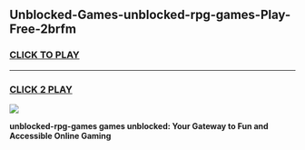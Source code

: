 
## Unblocked-Games-unblocked-rpg-games-Play-Free-2brfm
<h3>
<a href="https://premium76.site?title=unblocked-rpg-games&ref=18A1">CLICK TO PLAY</a></h3>
<hr>

<h3>
<a href="https://premium76.site?title=unblocked-rpg-games&ref=18A1">CLICK 2 PLAY</a>
  
</h3>

<a href="https://premium76.site?title=unblocked-rpg-games&ref=18A1"><img src="https://clearcache.store/games.png"></a>


**unblocked-rpg-games games unblocked: Your Gateway to Fun and Accessible Online Gaming**
